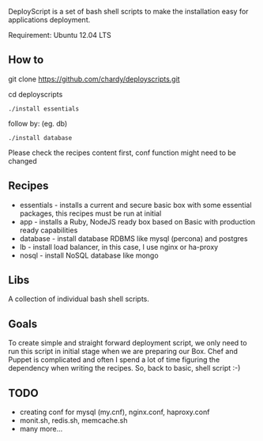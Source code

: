 DeployScript is a set of bash shell scripts to make the installation easy for applications deployment.

Requirement: Ubuntu 12.04 LTS

How to
------
git clone https://github.com/chardy/deployscripts.git

cd deployscripts
```
./install essentials
```
follow by: (eg. db)
```
./install database
```
Please check the recipes content first, conf function might need to be changed

Recipes
-------
* essentials - installs a current and secure basic box with some essential packages, this recipes must be run at initial
* app - installs a Ruby, NodeJS ready box based on Basic with production ready capabilities
* database - install database RDBMS like mysql (percona) and postgres
* lb - install load balancer, in this case, I use nginx or ha-proxy
* nosql - install NoSQL database like mongo

Libs
----
A collection of individual bash shell scripts.

Goals
-----
To create simple and straight forward deployment script, we only need to run this script in initial stage when we are preparing our Box. Chef and Puppet is complicated and often I spend a lot of time figuring the dependency when writing the recipes. So, back to basic, shell script :-)

TODO
----
* creating conf for mysql (my.cnf), nginx.conf, haproxy.conf
* monit.sh, redis.sh, memcache.sh
* many more...
